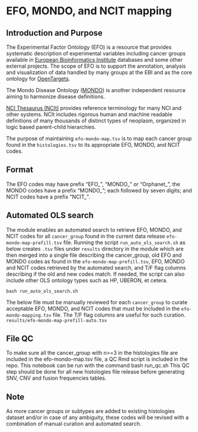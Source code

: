 # EFO, MONDO, and NCIT mapping

## Introduction and Purpose

The Experimental Factor Ontology (EFO) is a resource that provides systematic description of experimental variables including cancer groups available in [European Bioinformatics Institute](https://www.ebi.ac.uk/) databases and some other external projects. 
The scope of EFO is to support the annotation, analysis and visualization of data handled by many groups at the EBI and as the core ontology for [OpenTargets](https://www.opentargets.org/).

The Mondo Disease Ontology ([MONDO](https://obofoundry.org/ontology/mondo.html)) is another independent resource aiming to harmonize disease definitions. 

[NCI Thesaurus (NCIt)](https://ncithesaurus.nci.nih.gov/ncitbrowser/pages/home.jsf?version=22.04d) provides reference terminology for many NCI and other systems. NCIt includes rigorous human and machine readable definitions of many thousands of distinct types of neoplasm, organized in logic based parent-child hierarchies.

The purpose of maintaining `efo-mondo-map.tsv` is to map each cancer group found in the `histologies.tsv` to its appropriate EFO,  MONDO, and NCIT codes.

## Format

The EFO codes may have prefix “EFO_”, “MONDO_” or “Orphanet_”, the MONDO codes have a prefix “MONDO_”; each followed by seven digits; and NCIT codes have a prefix "NCIT_".

## Automated OLS search
The module enables an automated search to retrieve EFO, MONDO, and NCIT codes for all `cancer_group` found in the current data release `efo-mondo-map-prefill.tsv` file. Running the script `run_auto_ols_search.sh` as below creates `.tsv` files under `results` directory in the module which are then merged into a single file describing the cancer_group, old EFO and MONDO codes as found in the `efo-mondo-map-prefill.tsv`, EFO, MONDO and NCIT codes retrieved by the automated search, and T/F flag columns describing if the old and new codes match. If needed, the script can also include other OLS ontology types such as HP, UBERON, et cetera.

`bash run_auto_ols_search.sh`

The below file must be manually reviewed for each `cancer_group` to curate acceptable EFO, MONDO, and NCIT codes that must be included in the `efo-mondo-mapping.tsv` file. The T/F flag columns are useful for such curation.
`results/efo-mondo-map-prefill-auto.tsv`

## File QC
To make sure all the cancer_group with n>=3 in the histologies file are included in the efo-mondo-map.tsv file, a QC Rmd script is included in the repo. This notebook can be run with the command bash run_qc.sh This QC step should be done for all new histologies file release before generating SNV, CNV and fusion frequencies tables.



## Note
As more cancer groups or subtypes are added to existing histologies dataset and/or in case of any ambiguity, these codes will be revised with a combination of manual curation and automated search.
